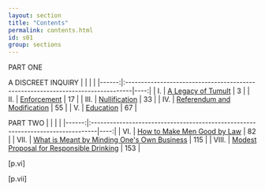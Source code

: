 ```yaml
---
layout: section
title: "Contents"
permalink: contents.html
id: s01
group: sections
---
```


PART ONE 

A DISCREET INQUIRY 
|       |                                                                                 |     |
|------:|:--------------------------------------------------------------------------------|----:|
| I.    | [A Legacy of Tumult](1-legacy-of-tumult.html)                                   |   3 |
| II.   | [Enforcement](2-enforcement.html)                                               |  17 | 
| III.  | [Nullification](3-nullification.html)                                           |  33 | 
| IV.   | [Referendum and Modification](4-referendum-and-modification.html)               |  55 | 
| V.    | [Education](5-education.html)                                                   |  67 |

PART TWO 
|       |                                                                                 |     |
|------:|:--------------------------------------------------------------------------------|----:|
| VI.   | [How to Make Men Good by Law](6-how-to-make-men-good-by-law.html)               |  82 |
| VII.  | [What is Meant by Minding One's Own Business](7-minding-ones-own-business.html) | 115 |
| VIII. | [Modest Proposal for Responsible Drinking](8-modest-proposal.html)              | 153 |

\[p.vi\]

\[p.vii\]

